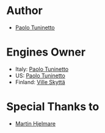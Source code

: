 # Author 
* [Paolo Tuninetto](https://github.com/tulindo)

# Engines Owner
* Italy: [Paolo Tuninetto](https://github.com/tulindo)
* US: [Paolo Tuninetto](https://github.com/tulindo)
* Finland: [Ville Skyttä](https://github.com/scop)

# Special Thanks to
* [Martin Hjelmare](https://github.com/MartinHjelmare)
